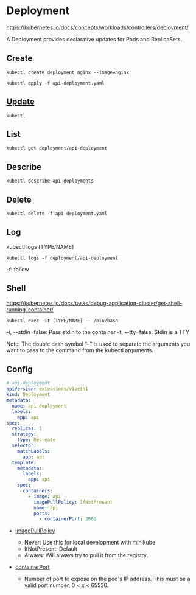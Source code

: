 # Deployment

https://kubernetes.io/docs/concepts/workloads/controllers/deployment/

A Deployment provides declarative updates for Pods and ReplicaSets.

## Create

```
kubectl create deployment nginx --image=nginx
```

```
kubectl apply -f api-deployment.yaml
```

## [Update](https://kubernetes.io/docs/concepts/workloads/controllers/deployment/#updating-a-deployment)

```
kubectl
```

## List

```
kubectl get deployment/api-deployment
```

## Describe

```
kubectl describe api-deployments
```

## Delete

```
kubectl delete -f api-deployment.yaml
```

## Log

kubectl logs [TYPE/NAME]

```
kubectl logs -f deployment/api-deployment
```

-f: follow

## Shell

https://kubernetes.io/docs/tasks/debug-application-cluster/get-shell-running-container/

```
kubectl exec -it [TYPE/NAME] -- /bin/bash
```

-i, --stdin=false: Pass stdin to the container
-t, --tty=false: Stdin is a TTY

Note: The double dash symbol “–” is used to separate the arguments you want to pass to the command from the kubectl arguments.

## Config

```yaml
# api-deployment
apiVersion: extensions/v1beta1
kind: Deployment
metadata:
  name: api-deployment
  labels:
    app: api
spec:
  replicas: 1
  strategy:
    type: Recreate
  selector:
    matchLabels:
      app: api
  template:
    metadata:
      labels:
        app: api
    spec:
      containers:
        - image: api
          imagePullPolicy: IfNotPresent
          name: api
          ports:
            - containerPort: 3000
```

- [imagePullPolicy](https://kubernetes.io/docs/concepts/containers/images)

  - Never: Use this for local development with minikube
  - IfNotPresent: Default
  - Always: Will always try to pull it from the registry.

- [containerPort](https://kubernetes.io/docs/reference/generated/kubernetes-api/v1.10/#containerport-v1-core)
  - Number of port to expose on the pod's IP address. This must be a valid port number, 0 < x < 65536.
